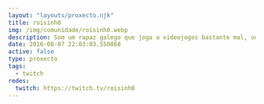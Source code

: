 ```yaml
---
layout: "layouts/proxecto.njk"
title: roisinh0
img: /img/comunidade/roisinh0.webp
description: Som um rapaz galego que joga a videojogos bastante mal, vou provar a ver se isto é divertido ou que, a ver se me fago famoso :v
date: 2016-08-07 22:03:03.550868
active: false
type: proxecto
tags:
  - twitch
redes:
  twitch: https://twitch.tv/roisinh0
---
```

